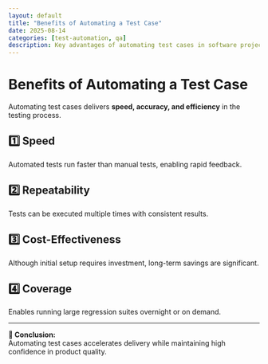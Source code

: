 ```yaml
---
layout: default
title: "Benefits of Automating a Test Case"
date: 2025-08-14
categories: [test-automation, qa]
description: Key advantages of automating test cases in software projects.
---
```


# Benefits of Automating a Test Case

Automating test cases delivers **speed, accuracy, and efficiency** in the testing process.

## 1️⃣ Speed
Automated tests run faster than manual tests, enabling rapid feedback.

## 2️⃣ Repeatability
Tests can be executed multiple times with consistent results.

## 3️⃣ Cost-Effectiveness
Although initial setup requires investment, long-term savings are significant.

## 4️⃣ Coverage
Enables running large regression suites overnight or on demand.

---

**📌 Conclusion:**  
Automating test cases accelerates delivery while maintaining high confidence in product quality.
